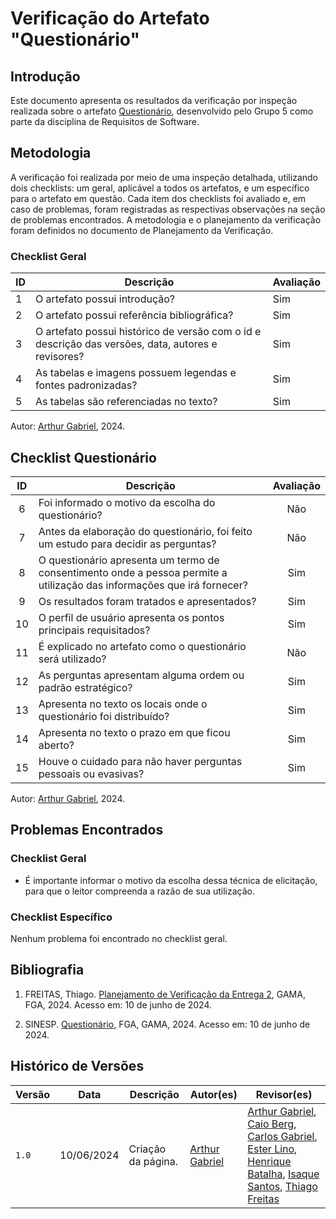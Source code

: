 # Verificação do Artefato "Questionário"

## Introdução

Este documento apresenta os resultados da verificação por inspeção realizada sobre o artefato [Questionário](https://requisitos-de-software.github.io/2024.1-Sinesp_Cidadao/elicitacao/tecnicas/questionario/), desenvolvido pelo Grupo 5 como parte da disciplina de Requisitos de Software.

## Metodologia

A verificação foi realizada por meio de uma inspeção detalhada, utilizando dois checklists: um geral, aplicável a todos os artefatos, e um específico para o artefato em questão. Cada item dos checklists foi avaliado e, em caso de problemas, foram registradas as respectivas observações na seção de problemas encontrados. A metodologia e o planejamento da verificação foram definidos no documento de Planejamento da Verificação.

### Checklist Geral

<table>
  <thead>
    <tr>
      <th>ID</th>
      <th>Descrição</th>
      <th>Avaliação</th>
    </tr>
  </thead>
  <tbody>
    <tr>
      <td>1</td>
      <td>O artefato possui introdução?</td>
      <td>Sim</td>
    </tr>
    <tr>
      <td>2</td>
      <td>O artefato possui referência bibliográfica?</td>
      <td>Sim</td>
    </tr>
    <tr>
      <td>3</td>
      <td>O artefato possui histórico de versão com o id e descrição das versões, data, autores e revisores?</td>
      <td>Sim</td>
    </tr>
    <tr>
      <td>4</td>
      <td>As tabelas e imagens possuem legendas e fontes padronizadas?</td>
      <td>Sim</td>
    </tr>
    <tr>
      <td>5</td>
      <td>As tabelas são referenciadas no texto?</td>
      <td>Sim</td>
    </tr>
  </tbody>
</table>

Autor: [Arthur Gabriel](https://github.com/ArthurGabrieel), 2024.

## Checklist Questionário

<table>
  <thead>
    <tr>
      <th>ID</th>
      <th>Descrição</th>
      <th>Avaliação</th>
    </tr>
  </thead>
  <tbody>
    <tr>
      <td align="center">6</td>
      <td>Foi informado o motivo da escolha do questionário?</td>
      <td align="center">Não</td>
    </tr>
    <tr>
      <td align="center">7</td>
      <td>Antes da elaboração do questionário, foi feito um estudo para decidir as perguntas?</td>
      <td align="center">Não</td>
    </tr>
    <tr>
      <td align="center">8</td>
      <td>O questionário apresenta um termo de consentimento onde a pessoa permite a utilização das informações que irá fornecer?</td>
      <td align="center">Sim</td>
    </tr>
    <tr>
      <td align="center">9</td>
      <td>Os resultados foram tratados e apresentados?</td>
      <td align="center">Sim</td>
    </tr>
    <tr>
      <td align="center">10</td>
      <td>O perfil de usuário apresenta os pontos principais requisitados?</td>
      <td align="center">Sim</td>
    </tr>
    <tr>
      <td align="center">11</td>
      <td>É explicado no artefato como o questionário será utilizado?</td>
      <td align="center">Não</td>
    </tr>
    <tr>
      <td align="center">12</td>
      <td>As perguntas apresentam alguma ordem ou padrão estratégico?</td>
      <td align="center">Sim</td>
    </tr>
    <tr>
      <td align="center">13</td>
      <td>Apresenta no texto os locais onde o questionário foi distribuído?</td>
      <td align="center">Sim</td>
    </tr>
    <tr>
      <td align="center">14</td>
      <td>Apresenta no texto o prazo em que ficou aberto?</td>
      <td align="center">Sim</td>
    </tr>
    <tr>
      <td align="center">15</td>
      <td>Houve o cuidado para não haver perguntas pessoais ou evasivas?</td>
      <td align="center">Sim</td>
    </tr>
  </tbody>
</table>

Autor: [Arthur Gabriel](https://github.com/ArthurGabrieel), 2024.

## Problemas Encontrados
### Checklist Geral
- É importante informar o motivo da escolha dessa técnica de elicitação, para que o leitor compreenda a razão de sua utilização.

### Checklist Específico
Nenhum problema foi encontrado no checklist geral.

## Bibliografia

1. FREITAS, Thiago. [Planejamento de Verificação da Entrega 2](https://requisitos-de-software.github.io/2024.1-Gov.br/#/verificacao/grupo+1/entrega2/planejamento_entrega2), GAMA, FGA, 2024. Acesso em: 10 de junho de 2024.

2. SINESP. [Questionário](hhttps://requisitos-de-software.github.io/2024.1-Sinesp_Cidadao/elicitacao/tecnicas/questionario/), FGA, GAMA, 2024. Acesso em: 10 de junho de 2024.

## Histórico de Versões

| Versão | Data       | Descrição          | Autor(es)                                                                                                 | Revisor(es)                                                                                                                                                                                                                                                                                                                           |
| ------ | ---------- | ------------------ | --------------------------------------------------------------------------------------------------------- | ------------------------------------------------------------------------------------------------------------------------------------------------------------------------------------------------------------------------------------------------------------------------------------------------------------------------------------- |
| `1.0`  | 10/06/2024 | Criação da página. | [Arthur Gabriel](https://github.com/ArthurGabrieel) | [Arthur Gabriel](ArthurGabrieel), [Caio Berg](https://github.com/Caio-bergbjj), [Carlos Gabriel](https://github.com/TheCarlosRamos), [Ester Lino](https://github.com/esteerlino), [Henrique Batalha](https://github.com/HeBatalha), [Isaque Santos](https://github.com/IsaqueSH), [Thiago Freitas](https://github.com/thiagorfreitas) |